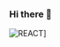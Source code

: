 ### Hi there 👋

![REACT](https://img.shields.io/badge/React-#61DAFB?style=for-the-badge&logo=React&logoColor=white)]
